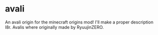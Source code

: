 # avali
An avali origin for the minecraft origins mod! I'll make a proper description l8r. Avalis where originally made by RyuujinZERO.
